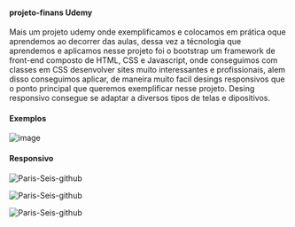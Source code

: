 #### projeto-finans Udemy ####

  Mais um projeto udemy onde exemplificamos e colocamos em prática oque
aprendemos ao decorrer das aulas, dessa vez a técnologia que aprendemos
e aplicamos nesse projeto foi o bootstrap um framework de front-end composto
de HTML, CSS e Javascript, onde conseguimos com classes em CSS desenvolver 
sites muito interessantes e profissionais, alem disso conseguimos aplicar,
de maneira muito facil desings responsivos que o ponto principal que queremos
exemplificar nesse projeto.
  Desing responsivo consegue se adaptar a diversos tipos de telas e dipositivos.

#### Exemplos ####

![image](https://user-images.githubusercontent.com/89278014/209416639-fb69bb94-57d4-40be-8401-e85684fac895.png)

#### Responsivo ####
![Paris-Seis-github](https://user-images.githubusercontent.com/89278014/209416734-09b17f16-fa80-432c-98ce-eba5d8aeb82a.gif)

![Paris-Seis-github](https://user-images.githubusercontent.com/89278014/209416780-7d61690e-2744-4fe2-8194-186a2fd4bfb8.gif)

![Paris-Seis-github](https://user-images.githubusercontent.com/89278014/209416860-309ed9c3-3da7-436f-8ad2-bcf7aae97964.gif)
